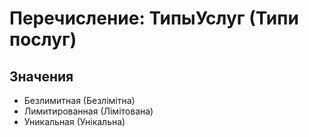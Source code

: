 ﻿# Перечисление: ТипыУслуг (Типи послуг)

## Значения

- Безлимитная (Безлімітна)
- Лимитированная (Лімітована)
- Уникальная (Унікальна)

